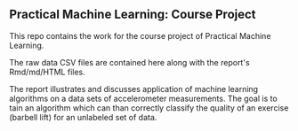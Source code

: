 ## Practical Machine Learning: Course Project

This repo contains the work for the course project of Practical Machine Learning.

The raw data CSV files are contained here along with the report's Rmd/md/HTML files.

The report illustrates and discusses application of machine learning algorithms on a data sets of accelerometer measurements. The goal is to tain an algorithm which can than correctly classify the quality of an exercise (barbell lift) for an unlabeled set of data. 